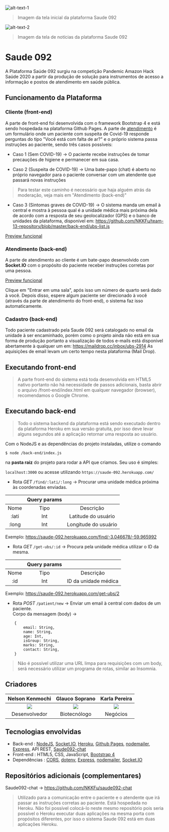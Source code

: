 ![alt-text-1](https://i.ibb.co/2YTzVrd/print1.png)
> Imagem da tela inicial da plataforma Saude 092

![alt-text-2](https://i.ibb.co/TRtCwjq/print2.png)
> Imagem da tela de notícias da plataforma Saude 092

# Saude 092

A Plataforma Saúde 092 surgiu na competição Pandemic Amazon Hack Saúde 2020 a partir da produção de solução para instrumentos de acesso a informação e postos de atendimento em saúde pública.

## Funcionamento da Plataforma

### Cliente (front-end)

A parte de front-end foi desenvolvida com o framework Bootstrap 4 e está sendo hospedada na plataforma Github Pages. A parte de [atendimento](#Atendimento) é um formulário onde um paciente com suspeita de Covid-19 responde perguntas do tipo "Você está com falta de ar?" e o próprio sistema passa instruções ao paciente, sendo três casos possíveis:

- Caso 1 (Sem COVID-19) -> O paciente recebe instruções de tomar precauções de higiene e permanecer em sua casa.

- Caso 2 (Suspeita de COVID-19) -> Uma bate-papo (chat) é aberto no próprio navegador para o paciente conversar com um atendente que passará novas instruções

> Para testar este caminho é necessário que haja alguém atrás da moderação, veja mais em "Atendimento (back-end)"

- Caso 3 (Sintomas graves de COVID-19) -> O sistema manda um email à central e mostra à pessoa qual é a unidade médica mais próxima dela de acordo com a resposta de seu geolocalizador (GPS) e o banco de unidades da plataforma, disponível em: https://github.com/NKKFu/team-13-repository/blob/master/back-end/ubs-list.js

[Preview funcional](https://nkkfu.github.io/team-13-repository/front-end/)

### Atendimento (back-end)

A parte de atendimento ao cliente é um bate-papo desenvolvido com **Socket.IO** com o propósito do paciente receber instruções corretas por uma pessoa. 

[Preview funcional](https://nkkfu.github.io/team-13-repository/back-end/pages/admin.html)

Clique em "Entrar em uma sala", após isso um número de quarto será dado à você. Depois disso, espere algum paciente ser direcionado à você (através da parte de atendimento do front-end), o sistema faz isso automaticamente.

### Cadastro (back-end)

Todo paciente cadastrado pela Saude 092 será catalogado no email da unidade à ser encaminhado, porém como o projeto ainda não está em sua forma de produção portanto a visualização de todos e-mails está disponível abertamente à qualquer um em: https://maildrop.cc/inbox/ubs-2914
As aquisições de email levam um certo tempo nesta plataforma (Mail Drop).


## Executando front-end

> A parte front-end do sistema está toda desenvolvida em HTML5 nativo portanto não há necessidade de passos adicionais, basta abrir o arquivo /front-end/index.html em qualquer navegador (browser), recomendamos o Google Chrome. 

## Executando back-end

> Todo o sistema backend da plataforma está sendo executado dentro da plataforma Heroku em sua versão gratuita, por isso deve levar alguns segundos até a aplicação retornar uma resposta ao usuário.

Com o NodeJS e as dependências do projeto instaladas, utilize o comando

`$ node /back-end/index.js`

na **pasta raiz** do projeto para rodar a API que criamos. Seu uso é simples:

`localhost:3000` ou acesse utilizando `https://saude-092.herokuapp.com/`

- Rota *GET* `/find/:lati/:long` -> Procurar uma unidade médica próxima às coordenadas enviadas.<br>

|  | **Query params** |  |
| :------------: | :------------: | :------------: |
| Nome | Tipo | Descrição |
| :lati | Int | Latitude do usuário |
| :long | Int | Longitude do usuário |

Exemplo: https://saude-092.herokuapp.com/find/-3.046678/-59.965992

- Rota *GET* `/get-ubs/:id` -> Procura pela unidade médica utilizar o ID da mesma.<br>

|  | **Query params** |  |
| :------------: | :------------: | :------------: |
| Nome | Tipo | Descrição |
| :id | Int | ID da unidade médica |

Exemplo: https://saude-092.herokuapp.com/get-ubs/2

- Rota *POST* `/patient/new` -> Enviar um email à central com dados de um paciente.<br>
Corpo da mensagem (body) ->

```
    {
    	email: String,
    	name: String,
    	age: Int,
    	isGroup: String,
    	marks: String,
    	contact: String,
    }
```

> Não é possível utilizar uma URL limpa para requisições com um body, será necessário utilizar um programa de rotas, similar ao Insomnia.

## Criadores

| **Nelson Kenmochi** | **Glauco Soprano** | **Karla Pereira** |
| :------------: | :------------: | :------------: |
| ![](https://i.ibb.co/LhVkGjS/Whats-App-Image-2020-04-12-at-11-30-29.jpg)   | ![](https://i.ibb.co/2gMgm7j/Whats-App-Image-2020-04-12-at-11-58-11.jpg)  | ![](https://i.ibb.co/KNHDWhH/karla.png) |
| Desenvolvedor | Biotecnólogo | Negócios |

## Tecnologias envolvidas

- Back-end : [NodeJS](https://nodejs.org/), [Socket.IO](https://socket.io/), [Heroku](https://www.heroku.com/), [Github Pages](https://pages.github.com/), [nodemailer](https://nodemailer.com/), [Express](https://expressjs.com/pt-br/), API REST, [Saude092-chat](https://github.com/NKKFu/saude092-chat)
- Front-end : HTML5, CSS, JavaScript, [Bootstrap 4](https://getbootstrap.com/)
- Dependências : [CORS](https://www.npmjs.com/package/cors),  [dotenv](https://www.npmjs.com/package/dotenv),  [Express](https://expressjs.com/pt-br/),  [nodemailer](https://nodemailer.com/),  [Socket.IO](https://socket.io/)

## Repositórios adicionais (complementares)

Saude092-chat -> https://github.com/NKKFu/saude092-chat
> Utilizado para a comunicação entre o paciente e o atendente que irá passar as instruções corretas ao paciente. Está hospedada no Heroku. Não foi possível colocá-lo neste mesmo repositório pois seria possível o Heroku executar duas aplicações na mesma porta com propósitos diferentes, por isso o sistema Saude 092 está em duas aplicações Heroku.
